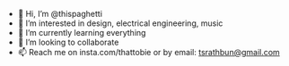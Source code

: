 - 👋 Hi, I’m @thispaghetti
- 👀 I’m interested in design, electrical engineering, music
- 🌱 I’m currently learning everything
- 💞️ I’m looking to collaborate
- 📫 Reach me on insta.com/thattobie or by email: tsrathbun@gmail.com

<!---
thispaghetti/thispaghetti is a ✨ special ✨ repository because its `README.md` (this file) appears on your GitHub profile.
You can click the Preview link to take a look at your changes.
--->
